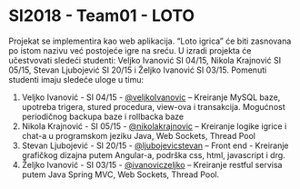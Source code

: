 # SI2018 - Team01 - LOTO
Projekat se implementira kao web aplikacija. “Loto igrica” će biti zasnovana po istom nazivu već postojeće igre na sreću. U izradi projekta će učestvovati sledeći studenti: Veljko Ivanović SI 04/15, Nikola Krajnović SI 05/15, Stevan Ljubojević SI 20/15 i Željko Ivanović SI 03/15. Pomenuti studenti imaju sledeće uloge u timu:
1. Veljko Ivanović - SI 04/15 - [@veljkoIvanovic](https://github.com/veljkoIvanovic "@veljkoIvanovic")
  – Kreiranje MySQL baze, upotreba trigera, stured procedura, view-ova i transakcija. Mogućnost periodičnog backupa baze i rollbacka baze
2. Nikola Krajnović - SI 05/15 - [@nikolakrajnovic](https://github.com/nikolakrajnovic "@nikolakrajnovic")  – Kreiranje logike igrice i chat-a u programskom jeziku Java, Web Sockets, Thread Pool
3. Stevan Ljubojević - SI 20/15 - [@ljubojevicstevan](https://github.com/ljubojevicstevan "@ljubojevicstevan")  – Front end - Kreiranje grafičkog dizajna putem Angular-a, podrška css, html, javascript i drg.
4. Željko Ivanović - SI 03/15 - [@ivanoviczeljko](https://github.com/ivanoviczeljko "@ivanoviczeljko")   – Kreiranje restful servisa putem Java Spring MVC, Web Sockets, Thread Pool.
